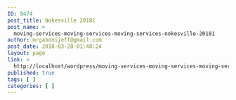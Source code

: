 ```yaml
---
ID: 8474
post_title: Nokesville 20181
post_name: >
  moving-services-moving-services-moving-services-nokesville-20181
author: mrgabonijeff@gmail.com
post_date: 2018-03-28 01:48:24
layout: page
link: >
  http://localhost/wordpress/moving-services-moving-services-moving-services-nokesville-20181/
published: true
tags: [ ]
categories: [ ]
---
```

